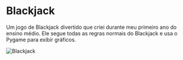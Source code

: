 # Blackjack

Um jogo de Blackjack divertido que criei durante meu primeiro ano do ensino médio. Ele segue todas as regras normais do Blackjack e usa o Pygame para exibir gráficos.

![Blackjack](https://user-images.githubusercontent.com/72824924/123711364-fb8b2a80-d835-11eb-8217-8b87eb5d5aa1.PNG)

